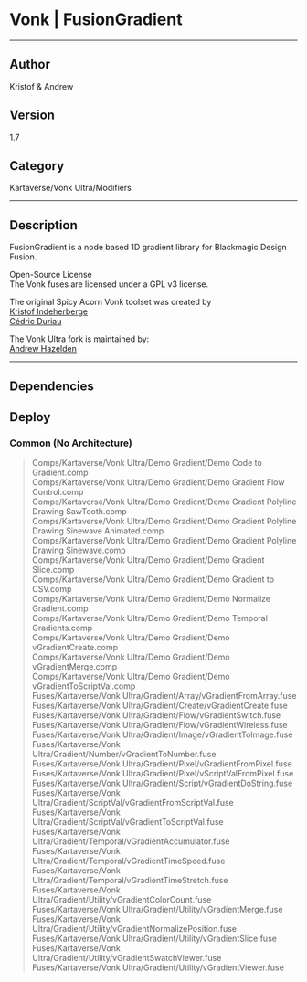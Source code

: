 # Vonk | FusionGradient
___

## Author
Kristof & Andrew

## Version
1.7

## Category
Kartaverse/Vonk Ultra/Modifiers

___

## Description
<p>FusionGradient is a node based 1D gradient library for Blackmagic Design Fusion.</p>

<p>Open-Source License<br>
The Vonk fuses are licensed under a GPL v3 license.</p>

<p>The original Spicy Acorn Vonk toolset was created by<br>
<a href="mailto:xmnr0x23@gmail.com">Kristof Indeherberge</a><br>
<a href="mailto:duriau.cedric@live.be">Cédric Duriau</a></p>

<p>The Vonk Ultra fork is maintained by:<br>
<a href="mailto:andrew@andrewhazelden.com">Andrew Hazelden</a></p>


___

## Dependencies

## Deploy

### Common (No Architecture)

> Comps/Kartaverse/Vonk Ultra/Demo Gradient/Demo Code to Gradient.comp  
> Comps/Kartaverse/Vonk Ultra/Demo Gradient/Demo Gradient Flow Control.comp  
> Comps/Kartaverse/Vonk Ultra/Demo Gradient/Demo Gradient Polyline Drawing SawTooth.comp  
> Comps/Kartaverse/Vonk Ultra/Demo Gradient/Demo Gradient Polyline Drawing Sinewave Animated.comp  
> Comps/Kartaverse/Vonk Ultra/Demo Gradient/Demo Gradient Polyline Drawing Sinewave.comp  
> Comps/Kartaverse/Vonk Ultra/Demo Gradient/Demo Gradient Slice.comp  
> Comps/Kartaverse/Vonk Ultra/Demo Gradient/Demo Gradient to CSV.comp  
> Comps/Kartaverse/Vonk Ultra/Demo Gradient/Demo Normalize Gradient.comp  
> Comps/Kartaverse/Vonk Ultra/Demo Gradient/Demo Temporal Gradients.comp  
> Comps/Kartaverse/Vonk Ultra/Demo Gradient/Demo vGradientCreate.comp  
> Comps/Kartaverse/Vonk Ultra/Demo Gradient/Demo vGradientMerge.comp  
> Comps/Kartaverse/Vonk Ultra/Demo Gradient/Demo vGradientToScriptVal.comp  
> Fuses/Kartaverse/Vonk Ultra/Gradient/Array/vGradientFromArray.fuse  
> Fuses/Kartaverse/Vonk Ultra/Gradient/Create/vGradientCreate.fuse  
> Fuses/Kartaverse/Vonk Ultra/Gradient/Flow/vGradientSwitch.fuse  
> Fuses/Kartaverse/Vonk Ultra/Gradient/Flow/vGradientWireless.fuse  
> Fuses/Kartaverse/Vonk Ultra/Gradient/Image/vGradientToImage.fuse  
> Fuses/Kartaverse/Vonk Ultra/Gradient/Number/vGradientToNumber.fuse  
> Fuses/Kartaverse/Vonk Ultra/Gradient/Pixel/vGradientFromPixel.fuse  
> Fuses/Kartaverse/Vonk Ultra/Gradient/Pixel/vScriptValFromPixel.fuse  
> Fuses/Kartaverse/Vonk Ultra/Gradient/Script/vGradientDoString.fuse  
> Fuses/Kartaverse/Vonk Ultra/Gradient/ScriptVal/vGradientFromScriptVal.fuse  
> Fuses/Kartaverse/Vonk Ultra/Gradient/ScriptVal/vGradientToScriptVal.fuse  
> Fuses/Kartaverse/Vonk Ultra/Gradient/Temporal/vGradientAccumulator.fuse  
> Fuses/Kartaverse/Vonk Ultra/Gradient/Temporal/vGradientTimeSpeed.fuse  
> Fuses/Kartaverse/Vonk Ultra/Gradient/Temporal/vGradientTimeStretch.fuse  
> Fuses/Kartaverse/Vonk Ultra/Gradient/Utility/vGradientColorCount.fuse  
> Fuses/Kartaverse/Vonk Ultra/Gradient/Utility/vGradientMerge.fuse  
> Fuses/Kartaverse/Vonk Ultra/Gradient/Utility/vGradientNormalizePosition.fuse  
> Fuses/Kartaverse/Vonk Ultra/Gradient/Utility/vGradientSlice.fuse  
> Fuses/Kartaverse/Vonk Ultra/Gradient/Utility/vGradientSwatchViewer.fuse  
> Fuses/Kartaverse/Vonk Ultra/Gradient/Utility/vGradientViewer.fuse  
